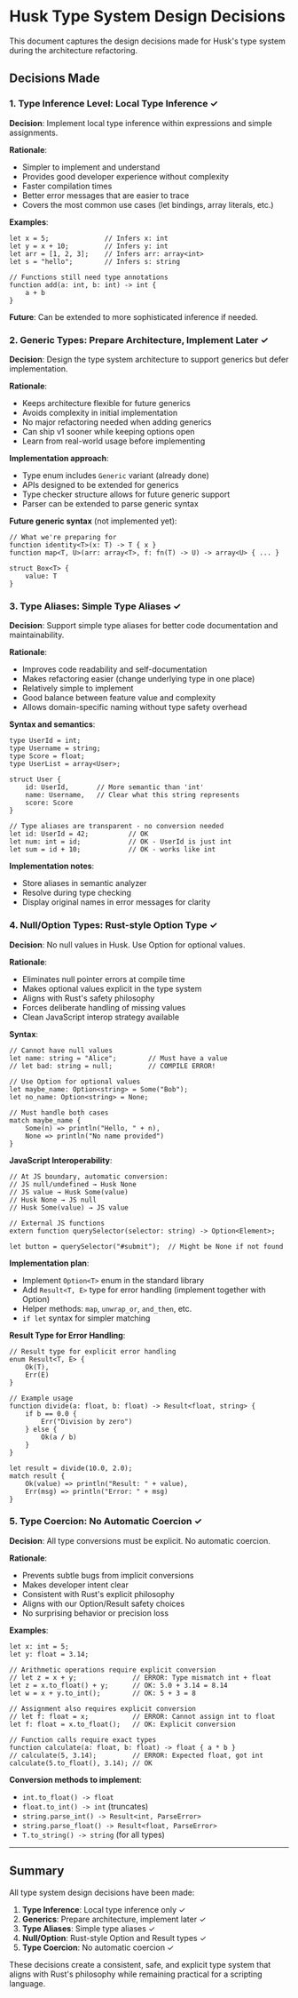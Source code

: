 # Husk Type System Design Decisions

This document captures the design decisions made for Husk's type system during the architecture refactoring.

## Decisions Made

### 1. Type Inference Level: Local Type Inference ✓

**Decision**: Implement local type inference within expressions and simple assignments.

**Rationale**:
- Simpler to implement and understand
- Provides good developer experience without complexity
- Faster compilation times
- Better error messages that are easier to trace
- Covers the most common use cases (let bindings, array literals, etc.)

**Examples**:
```husk
let x = 5;              // Infers x: int
let y = x + 10;         // Infers y: int  
let arr = [1, 2, 3];    // Infers arr: array<int>
let s = "hello";        // Infers s: string

// Functions still need type annotations
function add(a: int, b: int) -> int {
    a + b
}
```

**Future**: Can be extended to more sophisticated inference if needed.

### 2. Generic Types: Prepare Architecture, Implement Later ✓

**Decision**: Design the type system architecture to support generics but defer implementation.

**Rationale**:
- Keeps architecture flexible for future generics
- Avoids complexity in initial implementation
- No major refactoring needed when adding generics
- Can ship v1 sooner while keeping options open
- Learn from real-world usage before implementing

**Implementation approach**:
- Type enum includes `Generic` variant (already done)
- APIs designed to be extended for generics
- Type checker structure allows for future generic support
- Parser can be extended to parse generic syntax

**Future generic syntax** (not implemented yet):
```husk
// What we're preparing for
function identity<T>(x: T) -> T { x }
function map<T, U>(arr: array<T>, f: fn(T) -> U) -> array<U> { ... }

struct Box<T> {
    value: T
}
```

### 3. Type Aliases: Simple Type Aliases ✓

**Decision**: Support simple type aliases for better code documentation and maintainability.

**Rationale**:
- Improves code readability and self-documentation
- Makes refactoring easier (change underlying type in one place)
- Relatively simple to implement
- Good balance between feature value and complexity
- Allows domain-specific naming without type safety overhead

**Syntax and semantics**:
```husk
type UserId = int;
type Username = string;
type Score = float;
type UserList = array<User>;

struct User {
    id: UserId,       // More semantic than 'int'
    name: Username,   // Clear what this string represents
    score: Score
}

// Type aliases are transparent - no conversion needed
let id: UserId = 42;          // OK
let num: int = id;            // OK - UserId is just int
let sum = id + 10;            // OK - works like int
```

**Implementation notes**:
- Store aliases in semantic analyzer
- Resolve during type checking
- Display original names in error messages for clarity

### 4. Null/Option Types: Rust-style Option Type ✓

**Decision**: No null values in Husk. Use Option<T> for optional values.

**Rationale**:
- Eliminates null pointer errors at compile time
- Makes optional values explicit in the type system
- Aligns with Rust's safety philosophy
- Forces deliberate handling of missing values
- Clean JavaScript interop strategy available

**Syntax**:
```husk
// Cannot have null values
let name: string = "Alice";        // Must have a value
// let bad: string = null;         // COMPILE ERROR!

// Use Option for optional values
let maybe_name: Option<string> = Some("Bob");
let no_name: Option<string> = None;

// Must handle both cases
match maybe_name {
    Some(n) => println("Hello, " + n),
    None => println("No name provided")
}
```

**JavaScript Interoperability**:
```husk
// At JS boundary, automatic conversion:
// JS null/undefined → Husk None  
// JS value → Husk Some(value)
// Husk None → JS null
// Husk Some(value) → JS value

// External JS functions
extern function querySelector(selector: string) -> Option<Element>;

let button = querySelector("#submit");  // Might be None if not found
```

**Implementation plan**:
- Implement `Option<T>` enum in the standard library
- Add `Result<T, E>` type for error handling (implement together with Option)
- Helper methods: `map`, `unwrap_or`, `and_then`, etc.
- `if let` syntax for simpler matching

**Result Type for Error Handling**:
```husk
// Result type for explicit error handling
enum Result<T, E> {
    Ok(T),
    Err(E)
}

// Example usage
function divide(a: float, b: float) -> Result<float, string> {
    if b == 0.0 {
        Err("Division by zero")
    } else {
        Ok(a / b)
    }
}

let result = divide(10.0, 2.0);
match result {
    Ok(value) => println("Result: " + value),
    Err(msg) => println("Error: " + msg)
}
```

### 5. Type Coercion: No Automatic Coercion ✓

**Decision**: All type conversions must be explicit. No automatic coercion.

**Rationale**:
- Prevents subtle bugs from implicit conversions
- Makes developer intent clear
- Consistent with Rust's explicit philosophy
- Aligns with our Option/Result safety choices
- No surprising behavior or precision loss

**Examples**:
```husk
let x: int = 5;
let y: float = 3.14;

// Arithmetic operations require explicit conversion
// let z = x + y;              // ERROR: Type mismatch int + float
let z = x.to_float() + y;      // OK: 5.0 + 3.14 = 8.14
let w = x + y.to_int();        // OK: 5 + 3 = 8

// Assignment also requires explicit conversion
// let f: float = x;           // ERROR: Cannot assign int to float
let f: float = x.to_float();   // OK: Explicit conversion

// Function calls require exact types
function calculate(a: float, b: float) -> float { a * b }
// calculate(5, 3.14);         // ERROR: Expected float, got int
calculate(5.to_float(), 3.14); // OK
```

**Conversion methods to implement**:
- `int.to_float() -> float`
- `float.to_int() -> int` (truncates)
- `string.parse_int() -> Result<int, ParseError>`
- `string.parse_float() -> Result<float, ParseError>`
- `T.to_string() -> string` (for all types)

---

## Summary

All type system design decisions have been made:

1. **Type Inference**: Local type inference only ✓
2. **Generics**: Prepare architecture, implement later ✓
3. **Type Aliases**: Simple type aliases ✓
4. **Null/Option**: Rust-style Option and Result types ✓
5. **Type Coercion**: No automatic coercion ✓

These decisions create a consistent, safe, and explicit type system that aligns with Rust's philosophy while remaining practical for a scripting language.